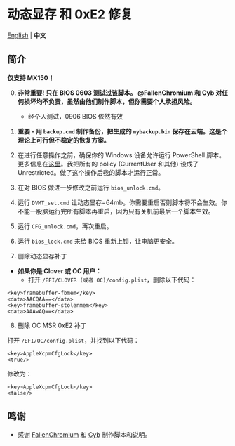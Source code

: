 # 动态显存 和 0xE2 修复

[English](README.md) | **中文**

## 简介

**仅支持 MX150！**

0. **非常重要! 只在 BIOS 0603 测试过该脚本。 @FallenChromium 和 Cyb 对任何损坏均不负责，虽然由他们制作脚本，但你需要个人承担风险。**
    - 经个人测试，0906 BIOS 依然有效

1. **重要 - 用 `backup.cmd` 制作备份，把生成的 `mybackup.bin` 保存在云端。这是个理论上可行但不稳定的恢复方案。**

2. 在进行任意操作之前，确保你的 Windows 设备允许运行 PowerShell 脚本。更多信息在[这里](https://docs.microsoft.com/en-us/powershell/module/microsoft.powershell.security/set-executionpolicy?view=powershell-6)。我把所有的 policy (CurrentUser 和其他) 设成了 Unrestricted。做了这个操作后我的脚本才运行正常。

3. 在对 BIOS 做进一步修改之前运行 `bios_unlock.cmd`。

4. 运行 `DVMT_set.cmd` 让动态显存=64mb。你需要重启否则脚本将不会生效。你不能一股脑运行完所有脚本再重启，因为只有关机前最后一个脚本生效。

5. 运行 `CFG_unlock.cmd`，再次重启。

6. 运行 `bios_lock.cmd` 来给 BIOS 重新上锁，让电脑更安全。

7. 删除动态显存补丁

- **如果你是 Clover 或 OC 用户：**
  - 打开 `/EFI/CLOVER (或者 OC)/config.plist`，删除以下代码：
```
<key>framebuffer-fbmem</key>
<data>AACQAA==</data>
<key>framebuffer-stolenmem</key>
<data>AAAwAQ==</data>
```

8. 删除 OC MSR 0xE2 补丁

打开 `/EFI/OC/config.plist`，并找到以下代码：
```
<key>AppleXcpmCfgLock</key>
<true/>
```
修改为：
```
<key>AppleXcpmCfgLock</key>
<false/>
```


## 鸣谢

- 感谢 [FallenChromium](https://github.com/FallenChromium) 和 [Cyb](http://4pda.ru/forum/index.php?showuser=914121) 制作脚本和说明。
